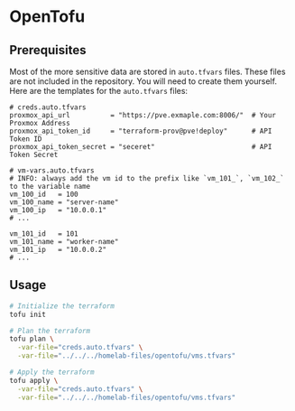 # OpenTofu

## Prerequisites

Most of the more sensitive data are stored in `auto.tfvars` files.
These files are not included in the repository. You will need to create them yourself.
Here are the templates for the `auto.tfvars` files:

```hcl
# creds.auto.tfvars
proxmox_api_url          = "https://pve.exmaple.com:8006/"  # Your Proxmox Address
proxmox_api_token_id     = "terraform-prov@pve!deploy"      # API Token ID
proxmox_api_token_secret = "seceret"                        # API Token Secret
```

```hcl
# vm-vars.auto.tfvars
# INFO: always add the vm id to the prefix like `vm_101_`, `vm_102_` to the variable name
vm_100_id   = 100
vm_100_name = "server-name"
vm_100_ip   = "10.0.0.1"
# ...

vm_101_id   = 101
vm_101_name = "worker-name"
vm_101_ip   = "10.0.0.2"
# ...
```

## Usage

```bash
# Initialize the terraform
tofu init

# Plan the terraform
tofu plan \
  -var-file="creds.auto.tfvars" \
  -var-file="../../../homelab-files/opentofu/vms.tfvars"

# Apply the terraform
tofu apply \
  -var-file="creds.auto.tfvars" \
  -var-file="../../../homelab-files/opentofu/vms.tfvars"
```
